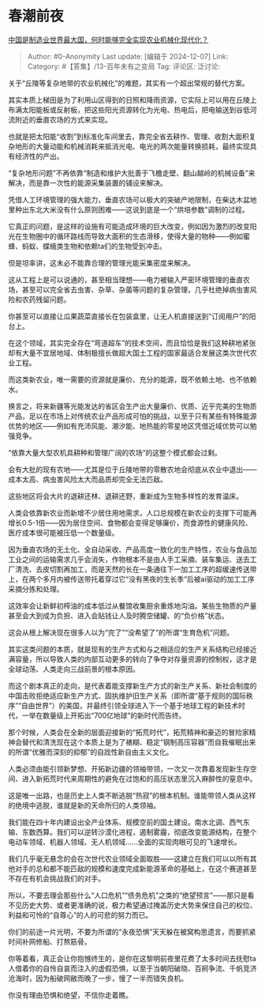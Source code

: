 # 春潮前夜
[中国是制造业世界最大国，何时能够完全实现农业机械化现代化？](https://www.zhihu.com/question/4623385505/answer/49618030274)

> Author: #0-Anonymity
> Last update: [编辑于 2024-12-07]
> Link:
> Category: #【答集】/13-百年未有之变局 
> Tag: 
> 评论区:
> 泛讨论:

关于“丘陵等复杂地带的农业机械化”的难题，其实有一个超出常规的替代方案。

其实本质上梯田是为了利用山区得到的日照和降雨资源，它实际上可以用在丘陵上布满太阳能板或反射板，把这些阳光资源转化为光电、热电后，把电输送到谷低河流附近的垂直农场的方式来实现。

也就是把太阳能“收割”到标准化车间里去，靠完全省去耕作、管理、收割大面积复杂地形的大量动能和机械消耗来抵消光电、电光的两次能量转换损耗，最终实现具有经济性的产出。

“复杂地形问题”不再依靠“制造和维护大批善于飞檐走壁、翻山越岭的机械设备”来解决，而是靠一次性的能源采集装置的铺设来解决。

凭借人工环境管理的强大能力，垂直农场可以极大的突破产地限制，在柴达木盆地里种出东北大米没有什么原则困难——这说到底是一个“烘培参数”调制的过程。

它真正的问题，是这样的设施有可能造成环境的巨大改变，例如因为激烈的改变阳光在生物圈中的循环路线而导致大面积的生态滑移，使得大量的物种——例如蜜蜂、蚂蚁、蝶蛾类生物和依赖ta们的生物受到冲击。

但是坦率讲，这未必不能靠合理的管理光能采集密度来解决。

这从工程上是可以说通的，甚至相当理想——电力被输入严密环境管理的垂直农场，甚至可以完全省去虫害、杂草、杂菌等问题的复杂管理，几乎杜绝掉病虫害风险和农药残留问题。

你甚至可以直接让瓜果蔬菜直接长在包装盒里，让无人机直接送到“订阅用户”的阳台上。

在这个领域，其实完全存在“弯道超车”的技术空间，而且恰恰是我们这种耕地紧张却有大量不宜居地域、体制极擅长做超大国土工程的国家最适合发展这类次世代农业工程。

而这类新农业，唯一需要的资源就是廉价、充分的能源，既不依赖土地、也不依赖水。

换言之，将来新疆等光能发达的省区会生产出大量廉价、优质、近乎完美的生物质产品，足以在市场上对传统农业产品形成可怕的挑战，以至于只有某些有特殊能源优势的地区——例如有充沛风能、潮汐能、地热能的零星地区凭借近域优势可以勉强竞争。

“依靠大量大型农机具耕种和管理广阔的农场”的这整个模式都会过剩。

会有大批的现有农地——尤其是位于丘陵地带的零散农地会彻底从农业中退出——成本太高、病虫害风险太大而品质却完全无法匹敌。

这些地区将会大片的退耕还林、退耕还野，重新成为生物多样性的发育温床。

人类会依靠新农业而新增不少居住用地需求，人口总规模在新农业的支撑下可能再增长0.5-1倍——因为居住空间、食物都会变得足够廉价，而食源性的健康风险、医疗成本很可能被压低一个数量级。

因为垂直农场的无土化、全自动采收、产品高度一致化的生产特性，农业与食品加工业之间的运输需求几乎会消失，作物根本不是由人手工采摘、装车集运、送去工厂清洗、去皮切割再加工，而是天然的长在一条通往下一加工工序的超缓速传送带上，在两个多月内被传送带托着穿过它“没有黑夜的生长季”后被ai驱动的加工工序采摘分拣和处理。

这效率会让新鲜初榨油的成本低过从餐馆收集厨余重炼地沟油。某些生物质的产量甚至会大到成为负担、进入会贴钱让人及时腾空储罐、的“负价格”状态。

这会从根上解决现在很多人以为“完了”“没希望了”的所谓“生育危机”问题。

其实这类问题的本质，就是现有的生产方式和与之相适应的生产关系结构已经接近满容量，所以导致人类的内部互动更多的转向了争夺对存量资源的控制权，这才是全球动荡、人类走向三战前景的根本原因。

而这个剧本真正的走向，是代表着能支撑新生产方式的新生产关系、新社会制度的中国击败拒绝适应新生产方式、固执维护旧生产关系（即所谓“基于规则的国际秩序”“自由世界”）的美国，并最终引领全球进入下一个基于地球工程的新技术时代，一举在数量级上开拓出“700亿地球”的新时代而告终。

那个时候，人类会在全新的层面迎接新的“拓荒时代”，拓荒精神和豪迈的冒险家精神会替代和清洗现在这个本质上是为了裱糊、稳定“钢制高压容器”而自我催眠出来的所谓“优雅而深刻的抑郁”的自戕性新自由主义文化。

人类必须由能引领新梦想、开拓新边疆的领袖带领，一次又一次靠着发现新生存空间、进入新拓荒时代来周期性的避免在过饱和的高压状态里沉入麻醉性的窒息中。

这是唯一出路，也是历史上人类不断逃脱“热寂”的根本机制。谁能带领人类从这样的绝境中逃脱，谁就是新的天命所归的人类领袖。

我们能在四十年内建设出全产业体系、规模空前的国土建设。南水北调、西气东输、东数西算。我们可以逆转沙漠化进程，遏制雾霾，彻底改变能源结构，在整个电动车领域、机器人领域、无人机领域……全面的实现肉眼可见的飞速增长。

我们几乎毫无悬念的会在次世代农业领域全面取胜——这建立在我们可以以所有其他对手的总和都不能匹敌的规模和速度完成新能源革命的基础上，在这个赛道甚至不存在有机会挑战我们的对手。

所以，不要去理会那些什么“人口危机”“债务危机”之类的“绝望预言”——那只是看不见历史大势、或者更准确的说，极力希望通过掩盖历史大势来保住自己的权位、利益和可怜的“自尊心”的人的可悲的努力而已。

你们的前途一片光明，不要为所谓的“永夜恐惧”天天躲在被窝构思遗言，而要抓紧时间补网修船、打熬筋骨。

你等着看，真正会让你抱憾终生的，是你在这黎明前夜里花费了太多时间去抚慰ta人借着你的自怜自哀而注入的虚假恐惧，以至于当朝阳破晓、百舸争流、千帆竞济沧海时，因为船破网敝而晚了一步，慢了一半而错失良机。

你没有理由恐惧和绝望，不信你走着瞧。